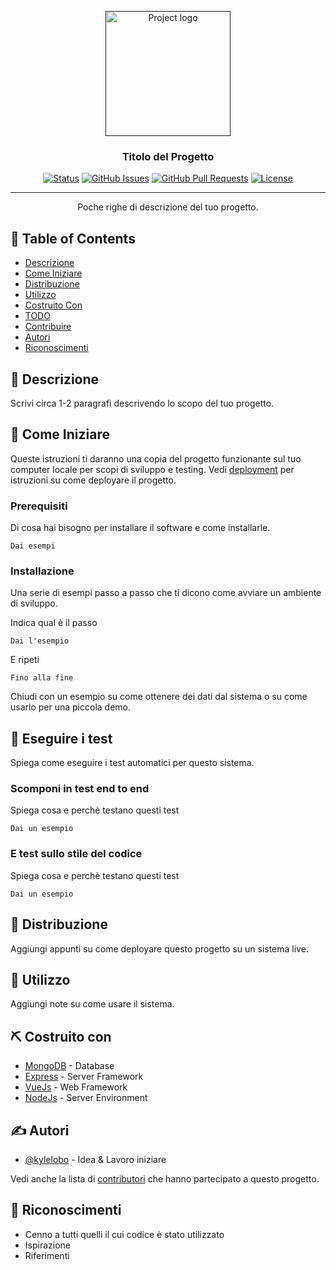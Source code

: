 <p align="center">
  <a href="" rel="noopener">
 <img width=200px height=200px src="https://i.imgur.com/6wj0hh6.jpg" alt="Project logo"></a>
</p>

<h3 align="center">Titolo del Progetto</h3>

<div align="center">

[![Status](https://img.shields.io/badge/status-active-success.svg)]()
[![GitHub Issues](https://img.shields.io/github/issues/kylelobo/The-Documentation-Compendium.svg)](https://github.com/kylelobo/The-Documentation-Compendium/issues)
[![GitHub Pull Requests](https://img.shields.io/github/issues-pr/kylelobo/The-Documentation-Compendium.svg)](https://github.com/kylelobo/The-Documentation-Compendium/pulls)
[![License](https://img.shields.io/badge/license-MIT-blue.svg)](/LICENSE)

</div>

---

<p align="center"> Poche righe di descrizione del tuo progetto.
    <br> 
</p>

## 📝 Table of Contents

- [Descrizione](#about)
- [Come Iniziare](#getting_started)
- [Distribuzione](#deployment)
- [Utilizzo](#usage)
- [Costruito Con](#built_using)
- [TODO](../TODO.md)
- [Contribuire](../CONTRIBUTING.md)
- [Autori](#authors)
- [Riconoscimenti](#acknowledgement)

## 🧐 Descrizione <a name = "about"></a>

Scrivi circa 1-2 paragrafi descrivendo lo scopo del tuo progetto.

## 🏁 Come Iniziare <a name = "getting_started"></a>

Queste istruzioni ti daranno una copia del progetto funzionante sul tuo computer locale per scopi di sviluppo e testing. Vedi [deployment](#deployment) per istruzioni su come deployare il progetto.

### Prerequisiti

Di cosa hai bisogno per installare il software e come installarle.

```
Dai esempi
```

### Installazione

Una serie di esempi passo a passo che ti dicono come avviare un ambiente di sviluppo.

Indica qual è il passo

```
Dai l'esempio
```

E ripeti

```
Fino alla fine
```

Chiudi con un esempio su come ottenere dei dati dal sistema o su come usarlo per una piccola demo.

## 🔧 Eseguire i test <a name = "tests"></a>

Spiega come eseguire i test automatici per questo sistema.

### Scomponi in test end to end

Spiega cosa e perchè testano questi test

```
Dai un esempio
```

### E test sullo stile del codice

Spiega cosa e perchè testano questi test

```
Dai un esempio
```

## 🚀 Distribuzione <a name = "deployment"></a>

Aggiungi appunti su come deployare questo progetto su un sistema live.

## 🎈 Utilizzo <a name="usage"></a>

Aggiungi note su come usare il sistema.

## ⛏️ Costruito con <a name = "tech_stack"></a>

- [MongoDB](https://www.mongodb.com/) - Database
- [Express](https://expressjs.com/) - Server Framework
- [VueJs](https://vuejs.org/) - Web Framework
- [NodeJs](https://nodejs.org/en/) - Server Environment

## ✍️ Autori <a name = "authors"></a>

- [@kylelobo](https://github.com/kylelobo) - Idea & Lavoro iniziare

Vedi anche la lista di [contributori](https://github.com/kylelobo/The-Documentation-Compendium/contributors)
che hanno partecipato a questo progetto.

## 🎉 Riconoscimenti <a name = "acknowledgments"></a>

- Cenno a tutti quelli il cui codice è stato utilizzato
- Ispirazione
- Riferimenti
